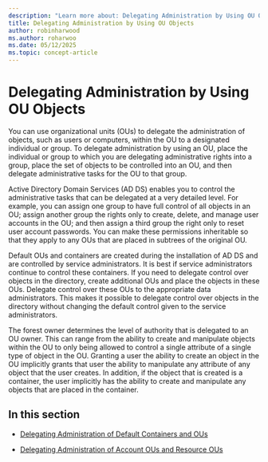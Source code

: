 ```yaml
---
description: "Learn more about: Delegating Administration by Using OU Objects"
title: Delegating Administration by Using OU Objects
author: robinharwood
ms.author: roharwoo
ms.date: 05/12/2025
ms.topic: concept-article
---
```


# Delegating Administration by Using OU Objects

You can use organizational units (OUs) to delegate the administration of objects, such as users or computers, within the OU to a designated individual or group. To delegate administration by using an OU, place the individual or group to which you are delegating administrative rights into a group, place the set of objects to be controlled into an OU, and then delegate administrative tasks for the OU to that group.

Active Directory Domain Services (AD DS) enables you to control the administrative tasks that can be delegated at a very detailed level. For example, you can assign one group to have full control of all objects in an OU; assign another group the rights only to create, delete, and manage user accounts in the OU; and then assign a third group the right only to reset user account passwords. You can make these permissions inheritable so that they apply to any OUs that are placed in subtrees of the original OU.

Default OUs and containers are created during the installation of AD DS and are controlled by service administrators. It is best if service administrators continue to control these containers. If you need to delegate control over objects in the directory, create additional OUs and place the objects in these OUs. Delegate control over these OUs to the appropriate data administrators. This makes it possible to delegate control over objects in the directory without changing the default control given to the service administrators.

The forest owner determines the level of authority that is delegated to an OU owner. This can range from the ability to create and manipulate objects within the OU to only being allowed to control a single attribute of a single type of object in the OU. Granting a user the ability to create an object in the OU implicitly grants that user the ability to manipulate any attribute of any object that the user creates. In addition, if the object that is created is a container, the user implicitly has the ability to create and manipulate any objects that are placed in the container.

## In this section

-   [Delegating Administration of Default Containers and OUs](../../ad-ds/plan/Delegating-Administration-of-Default-Containers-and-OUs.md)

-   [Delegating Administration of Account OUs and Resource OUs](../../ad-ds/plan/Delegating-Administration-of-Account-OUs-and-Resource-OUs.md)



